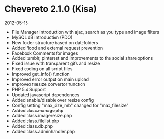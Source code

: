# Chevereto 2.1.0 (Kisa)

2012-05-15

- File Manager introduction with ajax, search as you type and image filters
- MySQL dB introduction (PDO)
- New folder structure based on datefolders
- Added flood and external request prevention
- Facebook Comments for images
- Added tumblr, pinterest and improvements to the social share options
- Fixed issue with transparent gifs and resize
- Fixed coding on all script files
- Improved get_info() function
- Improved error output on main upload
- Improved filesize convertor function
- PHP 5.4 Support
- Updated javascript dependences
- Added enable/disable over resize config
- Config setting "max_size_mb" changed for "max_filesize"
- Added class.manage.php
- Added class.imageresize.php
- Added class.filelist.php
- Added class.db.php
- Added class.adminhandler.php
